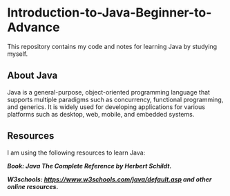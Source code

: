 # Introduction-to-Java-Beginner-to-Advance

This repository contains my code and notes for learning Java by studying myself.

## About Java

Java is a general-purpose, object-oriented programming language that supports multiple paradigms such as concurrency, functional programming, and generics. It is widely used for developing applications for various platforms such as desktop, web, mobile, and embedded systems.

## Resources

I am using the following resources to learn Java:
  
  **_Book: Java The Complete Reference by  Herbert Schildt._**
  
  **_W3schools: https://www.w3schools.com/java/default.asp and other online resources._**

